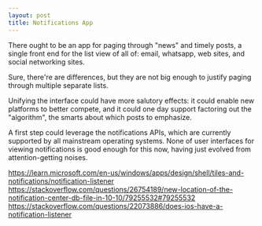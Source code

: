 ```yaml
---
layout: post
title: Notifications App
---
```

There ought to be an app for paging through "news" and timely posts, a single front end for the list view of all of: email, whatsapp, web sites, and social networking sites.

Sure, there're are differences, but they are not big enough to justify paging through multiple separate lists.

Unifying the interface could have more salutory effects: it could enable new platforms to better compete, and it could one day support factoring out the "algorithm", the smarts about which posts to emphasize.

A first step could leverage the notifications APIs, which are currently supported by all mainstream operating systems. None of user interfaces for viewing notifications is good enough for this now, having just evolved from attention-getting noises. 

https://learn.microsoft.com/en-us/windows/apps/design/shell/tiles-and-notifications/notification-listener
https://stackoverflow.com/questions/26754189/new-location-of-the-notification-center-db-file-in-10-10/79255532#79255532
https://stackoverflow.com/questions/22073886/does-ios-have-a-notification-listener
